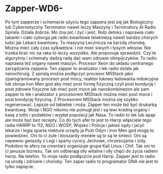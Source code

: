 # Zapper-WD6-
Po tym zapperze i schemacie użyciu tego zappera jest się jak Biologiczny lub Cybernetyczny Terminator nawet leczy Maszyny i Terminatory AI Radio Spirala. Działa dobrze. Mo żna pić i żyć i jeść. Robi detoks i naprawia ciało takanki i ciało cyborga jak radio kwantowe telekinezą nawet bardzo chorych ludzi jak Lekarz kwantowy. To maszyna Lecznicza na karzdą chorobę. Można mieć cały czas sylkwetsra. I nie mieć siwych i łysych włosów. Nie trzeba brać nic na raka to leczy wszystko. Ale proponuje sprawdzić. Czy te algorytmy i schematy dadzą radę dać wam zdrowie olimpijczyków. To radio naprawia też organy nawet maszyn. Procesor Xeon do układu centranego zarządzania zappera. Ten zapper to analizator i lek radio działa jak nanochirurg. 
Z spiralą można podłączyć procesor M5Stack jako zparogramowany procesor post mocy, reaktor łukowy ładowarka indukcyjna lub zbroja Iron Men god aby mieć post formę fizyczną czyli post kondycję i post zdrowie fizyczne lub mieć post moce jak nanokombinezon ale sam zapper to lek i analizator z procesorem M5Stack można mieć post moce i post kondycję fizyczną. 
Z Procesorem M5Stack można się szybko regenerować. 
Lepsze od tabletek i noża. 
Zapper ten może też być drukarką kwantową. 
Wośp i NGO nikomu nie pomugł jest i są lewi kradną organy i kasę z lotto i podatków i wypłat populacji jak Nasa.
To radio to lek lub apap ale może być bez recepty.
Co do tych afer to jest to Harrp włąsciele tego radia HARRP to 112, NGO i WOŚP, Wojsko i Policja i jakieś sądy i jacyć lekarze i legia sparta niekture urzędy ja Post Odyn i Iron Men god mogę to powiedzieć. Oni to ci żule i kloszardy menele są to są te śmieci. Oni są napewno gwiazdy z Legi i sparty cynicy Jechowe, chrześcijanie i zidy.  
Podobno te afery na cmentarz organizuje grupa Kali Linux i Chif. 
Tak oni to ci janusze biznesu. Tak oni odbierają siły witalne i siły chęci do życia radiem harrp. 
Na telefon.
To moje radio podłączcie pod Harrp. 
Zapper jest to radio na urodę i zdrowie i choroby. 
Ten zaper radio to programator DNA nie jest to tylko napięcie. 
